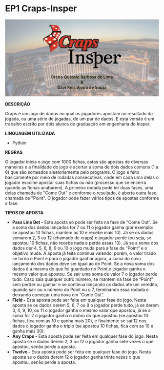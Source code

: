 # EP1 Craps-Insper

![Capa](Capa.jpg)

**DESCRIÇÃO**

  Craps é um jogo de dados no qual os jogadores apostam no resultado da jogada, ou uma série de jogadas, de um par de dados. E esta versão é um trabalho escrito por dois alunos de graduação em engenharia do Insper.

**LINGUAGEM UTILIZADA**
- Python

**REGRAS**
  
  O jogador inicia o jogo com 1000 fichas, estas são apostas de diversas maneiras e a finalidade do jogo é acertar a soma de dois dados comuns (1 a 6) que são sorteados aleatoriamente pelo programa.
  O jogo é feito basicamente por meio de rodadas consecutivas, onde em cada uma delas o jogador escolhe apostar suas fichas ou não (processo que se encerra quando as fichas acabarem). A primeira rodada pode ter duas fases, uma delas chamada de "Come Out" e conforme o resultado, é aberta outra fase, chamada de "Point". O jogador pode fazer vários tipos de apostas conforme a fase. 

**TIPOS DE APOSTA**
- **Pass Line Bet -** Esta aposta só pode ser feita na fase de “Come Out”. Se a soma dos dados lançados for 7 ou 11 o jogador ganha (por exemplo: se apostou 10 fichas, mantem as 10 e recebe mais 10). Já se os dados somarem 2, 3 ou 12 (chamado de craps) o jogador perde   (ou seja, se apostou 10 fichas, não recebe nada e perde essas 10). Já se a soma dos dados der 4, 5, 6, 8, 9 ou 10 o jogo muda para a fase de “Point” e o objetivo muda. A aposta já feita continua valendo, porém, o valor tirado se torna o Point e para o jogador ganhar agora, a soma do novo lançamento dos dados deve ser igual ao do Point. Se a nova soma dos dados é a mesma do que foi guardado no Point,o jogador ganha o mesmo valor que apostou. Se sair uma soma de valor 7 o jogador perde tudo. Caso saia qualquer outro número, se mantem na fase de “Point” sem perder ou ganhar e se continua lançando os dados até um veredito, quando sair ou o número do Point ou o 7, terminando essa rodada e deixando começar uma nova em “Come Out”.
- **Field -** Esta aposta pode ser feita em qualquer fase do jogo. Nesta aposta se os dados derem 5, 6, 7 ou 8 o jogador perde tudo, já se derem 3, 4, 9, 10, ou 11 o jogador ganha o mesmo valor que apostou, já se a soma for 2 o jogador ganha o dobro do que apostou (se apostou 10 fichas, fica com as 10 e ganha mais 20), e finalmente se sai 12 nos dados o jogador ganha o triplo (se apostou 10 fichas, fica com as 10 e ganha mais 30).
- **Any Craps -** Esta aposta pode ser feita em qualquer fase do jogo. Nesta aposta se o dados derem 2, 3 ou 12 o jogador ganha sete vezes o que apostou, senão perde a aposta.
- **Twelve -** Esta aposta pode ser feita em qualquer fase do jogo. Nesta aposta se o dados derem 12 o jogador ganha trinta vezes o que apostou, senão perde a aposta.
